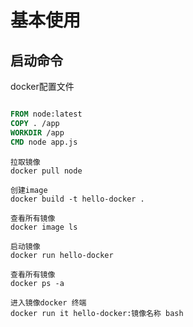 # 基本使用


## 启动命令


docker配置文件

```dockerfile

FROM node:latest
COPY . /app
WORKDIR /app
CMD node app.js

```

```
拉取镜像
docker pull node

创建image
docker build -t hello-docker .

查看所有镜像
docker image ls

启动镜像
docker run hello-docker

查看所有镜像
docker ps -a

进入镜像docker 终端
docker run it hello-docker:镜像名称 bash

```